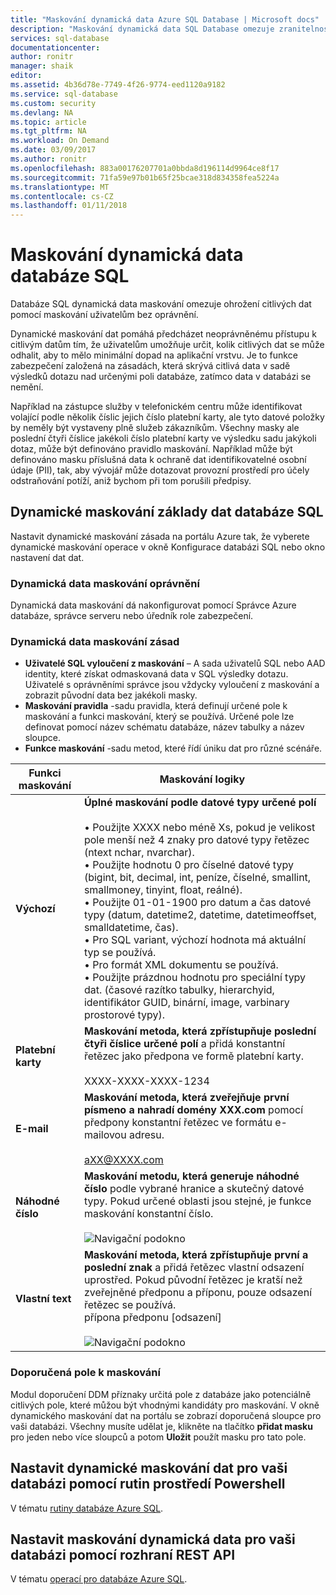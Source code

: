 ```yaml
---
title: "Maskování dynamická data Azure SQL Database | Microsoft docs"
description: "Maskování dynamická data SQL Database omezuje zranitelnost citlivá data pomocí maskování uživatelům bez oprávnění"
services: sql-database
documentationcenter: 
author: ronitr
manager: shaik
editor: 
ms.assetid: 4b36d78e-7749-4f26-9774-eed1120a9182
ms.service: sql-database
ms.custom: security
ms.devlang: NA
ms.topic: article
ms.tgt_pltfrm: NA
ms.workload: On Demand
ms.date: 03/09/2017
ms.author: ronitr
ms.openlocfilehash: 883a00176207701a0bbda8d196114d9964ce8f17
ms.sourcegitcommit: 71fa59e97b01b65f25bcae318d834358fea5224a
ms.translationtype: MT
ms.contentlocale: cs-CZ
ms.lasthandoff: 01/11/2018
---
```

# <a name="sql-database-dynamic-data-masking"></a>Maskování dynamická data databáze SQL

Databáze SQL dynamická data maskování omezuje ohrožení citlivých dat pomocí maskování uživatelům bez oprávnění. 

Dynamické maskování dat pomáhá předcházet neoprávněnému přístupu k citlivým datům tím, že uživatelům umožňuje určit, kolik citlivých dat se může odhalit, aby to mělo minimální dopad na aplikační vrstvu. Je to funkce zabezpečení založená na zásadách, která skrývá citlivá data v sadě výsledků dotazu nad určenými poli databáze, zatímco data v databázi se nemění.

Například na zástupce služby v telefonickém centru může identifikovat volající podle několik číslic jejich číslo platební karty, ale tyto datové položky by neměly být vystaveny plně služeb zákazníkům. Všechny masky ale poslední čtyři číslice jakékoli číslo platební karty ve výsledku sadu jakýkoli dotaz, může být definováno pravidlo maskování. Například může být definováno masku příslušná data k ochraně dat identifikovatelné osobní údaje (PII), tak, aby vývojář může dotazovat provozní prostředí pro účely odstraňování potíží, aniž bychom při tom porušili předpisy.

## <a name="sql-database-dynamic-data-masking-basics"></a>Dynamické maskování základy dat databáze SQL
Nastavit dynamické maskování zásada na portálu Azure tak, že vyberete dynamické maskování operace v okně Konfigurace databázi SQL nebo okno nastavení dat dat.

### <a name="dynamic-data-masking-permissions"></a>Dynamická data maskování oprávnění
Dynamická data maskování dá nakonfigurovat pomocí Správce Azure databáze, správce serveru nebo úředník role zabezpečení.

### <a name="dynamic-data-masking-policy"></a>Dynamická data maskování zásad
* **Uživatelé SQL vyloučení z maskování** – A sada uživatelů SQL nebo AAD identity, které získat odmaskovaná data v SQL výsledky dotazu. Uživatelé s oprávněními správce jsou vždycky vyloučení z maskování a zobrazit původní data bez jakékoli masky.
* **Maskování pravidla** -sadu pravidla, která definují určené pole k maskování a funkci maskování, který se používá. Určené pole lze definovat pomocí název schématu databáze, název tabulky a název sloupce.
* **Funkce maskování** -sadu metod, které řídí úniku dat pro různé scénáře.

| Funkci maskování | Maskování logiky |
| --- | --- |
| **Výchozí** |**Úplné maskování podle datové typy určené polí**<br/><br/>• Použijte XXXX nebo méně Xs, pokud je velikost pole menší než 4 znaky pro datové typy řetězec (ntext nchar, nvarchar).<br/>• Použijte hodnotu 0 pro číselné datové typy (bigint, bit, decimal, int, peníze, číselné, smallint, smallmoney, tinyint, float, reálné).<br/>• Použijte 01-01-1900 pro datum a čas datové typy (datum, datetime2, datetime, datetimeoffset, smalldatetime, čas).<br/>• Pro SQL variant, výchozí hodnota má aktuální typ se používá.<br/>• Pro formát XML dokumentu <masked/> se používá.<br/>• Použijte prázdnou hodnotu pro speciální typy dat. (časové razítko tabulky, hierarchyid, identifikátor GUID, binární, image, varbinary prostorové typy). |
| **Platební karty** |**Maskování metoda, která zpřístupňuje poslední čtyři číslice určené polí** a přidá konstantní řetězec jako předpona ve formě platební karty.<br/><br/>XXXX-XXXX-XXXX-1234 |
| **E-mail** |**Maskování metoda, která zveřejňuje první písmeno a nahradí domény XXX.com** pomocí předpony konstantní řetězec ve formátu e-mailovou adresu.<br/><br/>aXX@XXXX.com |
| **Náhodné číslo** |**Maskování metodu, která generuje náhodné číslo** podle vybrané hranice a skutečný datové typy. Pokud určené oblasti jsou stejné, je funkce maskování konstantní číslo.<br/><br/>![Navigační podokno](./media/sql-database-dynamic-data-masking-get-started/1_DDM_Random_number.png) |
| **Vlastní text** |**Maskování metoda, která zpřístupňuje první a poslední znak** a přidá řetězec vlastní odsazení uprostřed. Pokud původní řetězec je kratší než zveřejněné předponu a příponu, pouze odsazení řetězec se používá. <br/>přípona předponu [odsazení]<br/><br/>![Navigační podokno](./media/sql-database-dynamic-data-masking-get-started/2_DDM_Custom_text.png) |

<a name="Anchor1"></a>

### <a name="recommended-fields-to-mask"></a>Doporučená pole k maskování
Modul doporučení DDM příznaky určitá pole z databáze jako potenciálně citlivých pole, které můžou být vhodnými kandidáty pro maskování. V okně dynamického maskování dat na portálu se zobrazí doporučená sloupce pro vaši databázi. Všechny musíte udělat je, klikněte na tlačítko **přidat masku** pro jeden nebo více sloupců a potom **Uložit** použít masku pro tato pole.

## <a name="set-up-dynamic-data-masking-for-your-database-using-powershell-cmdlets"></a>Nastavit dynamické maskování dat pro vaši databázi pomocí rutin prostředí Powershell
V tématu [rutiny databáze Azure SQL](https://msdn.microsoft.com/library/azure/mt574084.aspx).

## <a name="set-up-dynamic-data-masking-for-your-database-using-rest-api"></a>Nastavit maskování dynamická data pro vaši databázi pomocí rozhraní REST API
V tématu [operací pro databáze Azure SQL](https://msdn.microsoft.com/library/dn505719.aspx).

